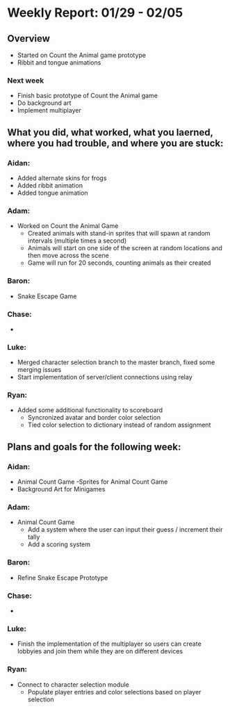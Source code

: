 # Weekly Report: 01/29 - 02/05

## Overview
- Started on Count the Animal game prototype
- Ribbit and tongue animations

### Next week
- Finish basic prototype of Count the Animal game
- Do background art
- Implement multiplayer

## What you did, what worked, what you laerned, where you had trouble, and where you are stuck:
### Aidan: 
- Added alternate skins for frogs
- Added ribbit animation
- Added tongue animation
### Adam:
- Worked on Count the Animal Game
  - Created animals with stand-in sprites that will spawn at random intervals (multiple times a second)
  - Animals will start on one side of the screen at random locations and then move across the scene
  - Game will run for 20 seconds, counting animals as their created
### Baron:
- Snake Escape Game
### Chase:
- 
### Luke:
- Merged character selection branch to the master branch, fixed some merging issues
- Start implementation of server/client connections using relay 
### Ryan:
- Added some additional functionality to scoreboard
  - Syncronized avatar and border color selection
  - Tied color selection to dictionary instead of random assignment


## Plans and goals for the following week:
### Aidan:
- Animal Count Game
  -Sprites for Animal Count Game
- Background Art for Minigames
### Adam:
- Animal Count Game
  - Add a system where the user can input their guess / increment their tally
  - Add a scoring system
### Baron:
- Refine Snake Escape Prototype
### Chase:
- 
### Luke:
- Finish the implementation of the multiplayer so users can create lobbyies and join them while they are on different devices
### Ryan:
- Connect to character selection module
  - Populate player entries and color selections based on player selection
